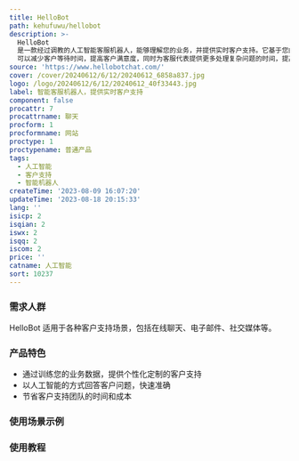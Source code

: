 ```yaml
---
title: HelloBot
path: kehufuwu/hellobot
description: >-
  HelloBot
  是一款经过调教的人工智能客服机器人，能够理解您的业务，并提供实时客户支持。它基于您的业务信息进行训练，能够快速、准确地回答客户的问题。HelloBot
  可以减少客户等待时间，提高客户满意度，同时为客服代表提供更多处理复杂问题的时间，提高整体效率。
source: 'https://www.hellobotchat.com/'
cover: /cover/20240612/6/12/20240612_6858a837.jpg
logo: /logo/20240612/6/12/20240612_40f33443.jpg
label: 智能客服机器人，提供实时客户支持
component: false
procattr: 7
procattrname: 聊天
procform: 1
procformname: 网站
proctype: 1
proctypename: 普通产品
tags:
  - 人工智能
  - 客户支持
  - 智能机器人
createTime: '2023-08-09 16:07:20'
updateTime: '2023-08-18 20:15:33'
lang: ''
isicp: 2
isqian: 2
iswx: 2
isqq: 2
iscom: 2
price: ''
catname: 人工智能
sort: 10237
---
```




### 需求人群
HelloBot 适用于各种客户支持场景，包括在线聊天、电子邮件、社交媒体等。

### 产品特色
- 通过训练您的业务数据，提供个性化定制的客户支持
- 以人工智能的方式回答客户问题，快速准确
- 节省客户支持团队的时间和成本

### 使用场景示例


### 使用教程


  
